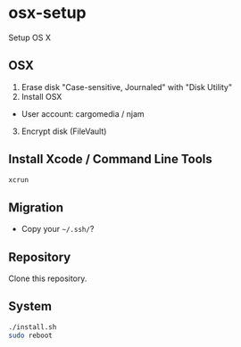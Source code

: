 osx-setup
=========

Setup OS X

## OSX
1. Erase disk "Case-sensitive, Journaled" with "Disk Utility"
2. Install OSX
 - User account: cargomedia / njam
3. Encrypt disk (FileVault)

## Install Xcode / Command Line Tools
```bash
xcrun
```

## Migration
- Copy your `~/.ssh/`?

## Repository
Clone this repository.

## System
```bash
./install.sh
sudo reboot
```
